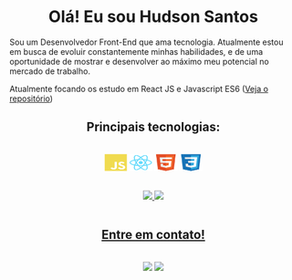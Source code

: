 <h1 align="center">Olá! Eu sou Hudson Santos</h1>
<p>Sou um Desenvolvedor Front-End que ama tecnologia. Atualmente estou em busca de evoluir constantemente minhas habilidades, e de uma oportunidade de mostrar e desenvolver ao máximo meu potencial no mercado de trabalho.<p/>

<p>Atualmente focando os estudo em React JS e Javascript ES6 (<a href='https://github.com/hudsonsamuelsantos/curso-react-js' target="_blank">Veja o repositório<a/>)<p/>

<h2 align="center">Principais tecnologias:</h2>

<div style="display: inline_block" align="center"><br>
  <img align="center" alt="Js" height="30" width="40" src="https://raw.githubusercontent.com/devicons/devicon/master/icons/javascript/javascript-plain.svg">
  <img align="center" alt="React" height="30" width="40" src="https://raw.githubusercontent.com/devicons/devicon/master/icons/react/react-original.svg">
  <img align="center" alt="HTML" height="30" width="40" src="https://raw.githubusercontent.com/devicons/devicon/master/icons/html5/html5-original.svg">
  <img align="center" alt="CSS" height="30" width="40" src="https://raw.githubusercontent.com/devicons/devicon/master/icons/css3/css3-original.svg">
</div>

<br/>
<br/>

<div align="center">
  <a href="https://github.com/hudsonsamuelsantos">
  <img height="180em" src="https://github-readme-stats.vercel.app/api?username=hudsonsamuelsantos&show_icons=true&theme=highcontrast&include_all_commits=true&count_private=true"/>
  <img height="180em" src="https://github-readme-stats.vercel.app/api/top-langs/?username=hudsonsamuelsantos&layout=compact&langs_count=7&theme=highcontrast"/>
</div>

<br/>

<h2 align="center">Entre em contato!</h2>

<br/>

<div align="center"> 
  <a href = "mailto:hudsnss@gmail.com"><img src="https://img.shields.io/badge/-Gmail-%23333?style=for-the-badge&logo=gmail&logoColor=white" target="_blank"></a>
  <a href="https://www.linkedin.com/in/hudsonsamuelsantos/" target="_blank"><img src="https://img.shields.io/badge/-LinkedIn-%230077B5?style=for-the-badge&logo=linkedin&logoColor=white" target="_blank"></a>
 </div>
